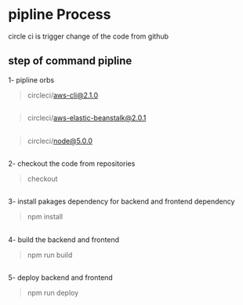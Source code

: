 # pipline Process
circle ci is trigger change of  the code from github

## step of command pipline 
1- pipline orbs 
 > circleci/aws-cli@2.1.0
 ##
 > circleci/aws-elastic-beanstalk@2.0.1
 ##
 > circleci/node@5.0.0
##
2- checkout the code from repositories 
 > checkout 
##
3- install pakages dependency for backend and frontend dependency 
 > npm install 
 ##
4- build the backend and frontend 
 > npm run build 
##
5- deploy backend and frontend 
 > npm run deploy 
